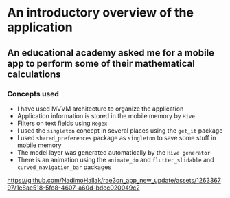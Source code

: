 # An introductory overview of the application
## An educational academy asked me for a mobile app to perform some of their mathematical calculations

### Concepts used
* I have used MVVM architecture to organize the application
* Application information is stored in the mobile memory by `Hive`
* Filters on text fields using `Regex`
* I used the `singleton` concept in several places using the `get_it` package
* I used `shared_preferences` package as `singleton` to save some stuff in mobile memory
* The model layer was generated automatically by the `Hive generator`
* There is an animation using the `animate_do` and `flutter_slidable` and `curved_navigation_bar` packages



https://github.com/NadimoHallak/rae3on_app_new_update/assets/126336797/1e8ae518-5fe8-4607-a60d-bdec020049c2

